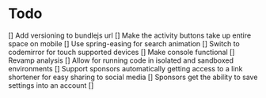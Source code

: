 # Todo

[] Add versioning to bundlejs url
[] Make the activity buttons take up entire space on mobile
[] Use spring-easing for search animation
[] Switch to codemirror for touch supported devices
[] Make console functional
[] Revamp analysis
[] Allow for running code in isolated and sandboxed environments
[] Support sponsors automatically getting access to a link shortener for easy sharing to social media
[] Sponsors get the ability to save settings into an account
[] 
